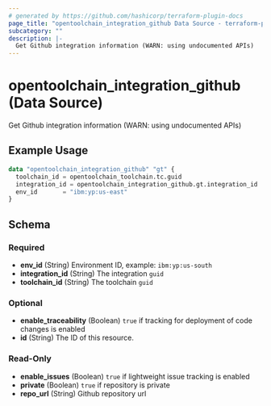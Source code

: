 ```yaml
---
# generated by https://github.com/hashicorp/terraform-plugin-docs
page_title: "opentoolchain_integration_github Data Source - terraform-provider-opentoolchain"
subcategory: ""
description: |-
  Get Github integration information (WARN: using undocumented APIs)
---
```


# opentoolchain_integration_github (Data Source)

Get Github integration information (WARN: using undocumented APIs)

## Example Usage

```terraform
data "opentoolchain_integration_github" "gt" {
  toolchain_id = opentoolchain_toolchain.tc.guid
  integration_id = opentoolchain_integration_github.gt.integration_id
  env_id       = "ibm:yp:us-east"
}
```

<!-- schema generated by tfplugindocs -->
## Schema

### Required

- **env_id** (String) Environment ID, example: `ibm:yp:us-south`
- **integration_id** (String) The integration `guid`
- **toolchain_id** (String) The toolchain `guid`

### Optional

- **enable_traceability** (Boolean) `true` if tracking for deployment of code changes is enabled
- **id** (String) The ID of this resource.

### Read-Only

- **enable_issues** (Boolean) `true` if lightweight issue tracking is enabled
- **private** (Boolean) `true` if repository is private
- **repo_url** (String) Github repository url


